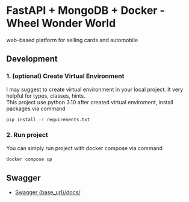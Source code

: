 # FastAPI + MongoDB + Docker - Wheel Wonder World

web-based platform for selling cards and automobile

## Development

### 1. (optional) Create Virtual Environment

I may suggest to create virtual environment in your local project. It very helpful for types, classes, hints.\
This project use python 3.10
after created virtual enviroment, install packages via command

```bash
pip install -r requirements.txt
```

### 2. Run project

You can simply run project with docker compose via command

```bash
docker compose up
```

## Swagger

- [Swagger {base_url}/docs/](http://localhost:8000/docs/)

